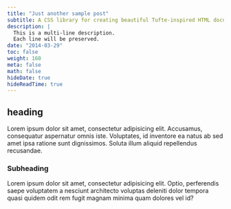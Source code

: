 ```yaml
---
title: "Just another sample post"
subtitle: A CSS library for creating beautiful Tufte-inspired HTML documents.
description: |
  This is a multi-line description.
  Each line will be preserved.
date: "2014-03-29"
toc: false
weight: 160
meta: false
math: false
hideDate: true
hideReadTime: true
---
```


## heading

Lorem ipsum dolor sit amet, consectetur adipisicing elit. Accusamus, consequatur aspernatur omnis iste. Voluptates, id inventore ea natus ab sed amet ipsa ratione sunt dignissimos. Soluta illum aliquid repellendus recusandae.

### Subheading

Lorem ipsum dolor sit amet, consectetur adipisicing elit. Optio, perferendis saepe voluptatem a nesciunt architecto voluptas deleniti dolor tempora quasi quidem odit rem fugit magnam minima quam dolores vel id?
